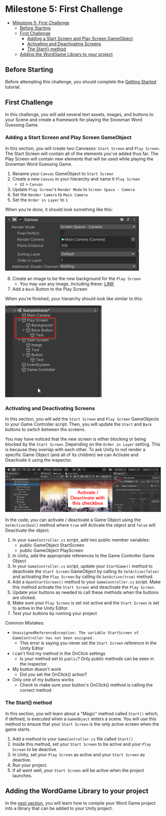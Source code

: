 # Milestone 5: First Challenge

- [Milestone 5: First Challenge](#milestone-5-first-challenge)
  - [Before Starting](#before-starting)
  - [First Challenge](#first-challenge)
    - [Adding a Start Screen and Play Screen GameObject](#adding-a-start-screen-and-play-screen-gameobject)
    - [Activating and Deactivating Screens](#activating-and-deactivating-screens)
    - [The Start() method](#the-start-method)
  - [Adding the WordGame Library to your project](#adding-the-wordgame-library-to-your-project)

## Before Starting

Before attempting this challenge, you should complete the [Getting Started](0_GettingStarted.md) 
tutorial.

## First Challenge

In this challenge, you will add several text assets, images, and buttons to your
Scene and create a framework for playing the Snowman Word Guessing Game.

### Adding a Start Screen and Play Screen GameObject

In this section, you will create two Canvases: `Start Screen` and `Play Screen`. The Start Screen
will contain all of the elements you've added thus far. The Play Screen will contain new elements
that will be used while playing the Snowman Word Guessing Game.

1. Rename your `Canvas` GameObject to `Start Screen`
2. Create a new `Canvas` in your hierarchy and name it `Play Screen`
   * `UI` > `Canvas`
3. Update `Play Screen`'s `Render Mode` to `Screen Space - Camera`
4. Set the `Render Camera` to `Main Camera`
5. Set the `Order in Layer` to `1`

When you're done, it should look something like this:

![Play Screen Canvas Component](images/PlayScreenCanvasComponent.png)

6. Create an image to be the new background for the `Play Screen`
   * You may use any image, including these: [LINK](./backgrounds/) 
7.  Add a `Back` Button to the Play Screen

When you're finished, your hierarchy should look like similar to this:

![Add Play Screen](images/AddPlayScreen.png)

### Activating and Deactivating Screens

In this section, you will add the `Start Screen` and `Play Screen` GameObjects to your Game Controller script. Then, you will update the `Start` and `Back` buttons to switch between the screens.

You may have noticed that the new screen is either blocking or being blocked by the `Start Screen`. 
Depending on the `Order in Layer` setting. This is because they overlap with each other. To ask Unity to not render a specific Game Object (and all of its children) we can Activate and Deactivate it using the inspector.

![Activate Checkbox](images/ActivateCheckbox.png)

In the code, you can activate / deactivate a Game Object using the `SetActive(bool)` method where `true`
will Activate the object and `false` will Deactivate the object.

1. In your `GameController.cs` script, add two public member variables:
   * public GameObject StartScreen
   * public GameObject PlayScreen
2. In Unity, add the appropriate references to the Game Controller Game Object
3. In your `GameController.cs` script, update your `StartGame()` method to deactivate the `Start Screen` GameObject by calling its `SetActive(false)` and activating the `Play Screen` by calling its `SetActive(true)` method.
4. Add a `OpenStartScreen()` method to your `GameController.cs` script. Make this method activate the `Start Screen` and deactivate the `Play Screen`.
5. Update your buttons as needed to call these methods when the buttons are clicked.
6. Make sure your `Play Screen` is set not active and the `Start Screen` is set to active in the Unity Editor.
7. Test your buttons by running your project

Common Mistakes:

 * `UnassignedReferenceException: The variable StartScreen of GameController has not been assigned.`
   * This error is saying you never set the `Start Screen` reference in the Unity Editor
 * I can't find my method in the OnClick settings
   * Is your method set to `public`? Only public methods can be seen in the inspector.
 * My button doesn't work
   * Did you set the OnClick() action?
 * Only one of my buttons works
   * Check to make sure your button's OnClick() method is calling the correct method

### The Start() method

In this section, you will learn about a "Magic" method called `Start()` which, if defined, is executed when a `GameObject` enters a scene. You will use this method to ensure that your `Start Screen` is the only active screen when the game starts.

1. Add a method to your `GameController.cs` file called `Start()`
2. Inside this method, set your `Start Screen` to be active and your `Play Screen` to be deactive.
3. In Unity, set your `Play Screen` as active and your `Start Screen` as deactive.
4. Run your project.
5. If all went well, your `Start Screen` will be active when the project launches.

## Adding the WordGame Library to your project

In the [next section](2_AddingLibrary.md), you will learn how to compile your Word Game project into a library that can be added to your Unity project.
